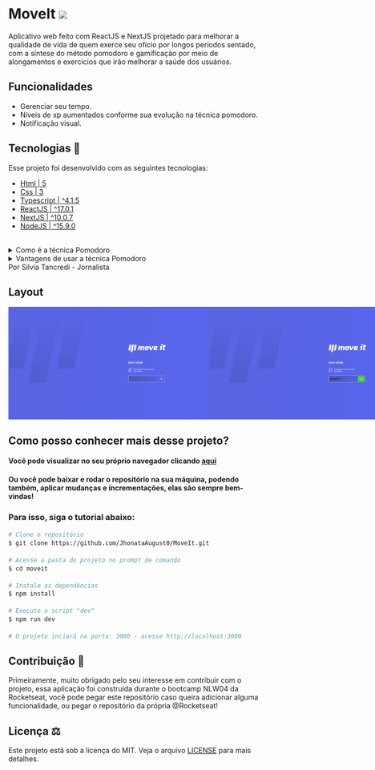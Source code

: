 # MoveIt ![](https://raw.githubusercontent.com/guilhermecapitao/nlw04-moveit-web/206d2e078394ca207037c0a86a976a0c8a5e6257/.github/icon.svg)
 Aplicativo web feito com ReactJS e NextJS projetado para melhorar a qualidade de vida de quem exerce seu ofício por longos períodos sentado, com a síntese do método pomodoro e gamificação por meio de alongamentos e exercícios que irão melhorar a saúde dos usuários.

## Funcionalidades
* Gerenciar seu tempo.
* Níveis de xp aumentados conforme sua evolução na técnica pomodoro.
* Notificação  visual.

## Tecnologias 🚀
Esse projeto foi desenvolvido com as seguintes tecnologias:
- [Html | 5](https://pt.wikipedia.org/wiki/HTML)
- [Css | 3](https://pt.wikipedia.org/wiki/Cascading_Style_Sheets)
- [Typescript | ^4.1.5](https://www.typescriptlang.org/)
- [ReactJS | ^17.0.1](https://pt-br.reactjs.org/)
- [NextJS | ^10.0.7](https://nextjs.org/)
- [NodeJS | ^15.9.0](https://nodejs.org/en/)


<br>
<details>
    <summary>Como é a técnica Pomodoro</summary>

```
Pomodoro significa tomate em italiano. A fruta faz alusão ao tempo durante o qual você pode fazer determinada tarefa.
Cada pomodoro é dividido em quatro pomodoris, e cada um destes equivale a 30 minutos.

O método Pomodoro é simples e dura (n) horas. Primeiro, você realiza uma atividade durante 25 minutos.
Quando acabar o tempo, descansa 5 minutos. Assim sucessivamente até que complete as (n) horas.

O conceito do Pomodoro é que a pessoa que vai estudar ou executar uma tarefa demore, exatamente, 25 minutos.
Concluindo-a ou não, ele deve parar e descansar 5 minutos.
```
</details>

<details>
    <summary>Vantagens de usar a técnica Pomodoro</summary>

```
- Alivia a ansiedade;
- Aumenta o foco e a concentração por meio da redução das interrupções.
- Aumenta a conscientização das decisões.
- Aumenta a motivação e mantém-na constante.
- Reforça a determinação para atingir os objetivos.
- Melhora o processo de trabalho ou estudo.
- Reforça sua determinação de continuar a aplicar-se em face de complexas situações.
```
</details>
<span>Por Silvia Tancredi - Jornalista</span>

<br>

## Layout

<div style="display: flex; flex-direction: 'column'; align-items: 'center';">
    <img src="https://github.com/JhonataAugust0/MoveIt/blob/main/public/layout/Home.png" width="400px">
    <img src="https://github.com/JhonataAugust0/MoveIt/blob/main/public/layout/Login.png" width="400px">
    <img src="https://github.com/JhonataAugust0/MoveIt/blob/main/public/layout/HomeUser.png" width="400px">
    <img src="https://github.com/JhonataAugust0/MoveIt/blob/main/public/layout/Challenge.png" width="400px">
    <img src="https://github.com/JhonataAugust0/MoveIt/blob/main/public/layout/LevelUp.png" width="400px">
</div>

## Como posso conhecer mais desse projeto?
#### Você pode visualizar no seu próprio navegador clicando [aqui](https://move-it-rho-five.vercel.app/)

#### Ou você pode baixar e rodar o repositório na sua máquina, podendo também, aplicar mudanças e incrementações, elas são sempre bem-vindas!
### Para isso, siga o tutorial abaixo:


```bash
# Clone o repositório
$ git clone https://github.com/JhonataAugust0/MoveIt.git

# Acesse a pasta do projeto no prompt de comando
$ cd moveit

# Instale as dependências
$ npm install

# Execute o script "dev"
$ npm run dev

# O projeto inciará na porta: 3000 - acesse http://localhost:3000
```

## Contribuição 💭
Primeiramente, muito obrigado pelo seu interesse em contribuir com o projeto, essa aplicação foi construída durante o bootcamp NLW04 da Rocketseat, você pode pegar este repositório caso queira adicionar alguma funcionalidade, ou pegar o repositório da própria @Rocketseat!


## Licença ⚖️
Este projeto está sob a licença do MIT. Veja o arquivo [LICENSE](https://github.com/NyctibiusVII/NLW-4-Discovery/blob/master/LICENSE) para mais detalhes.
